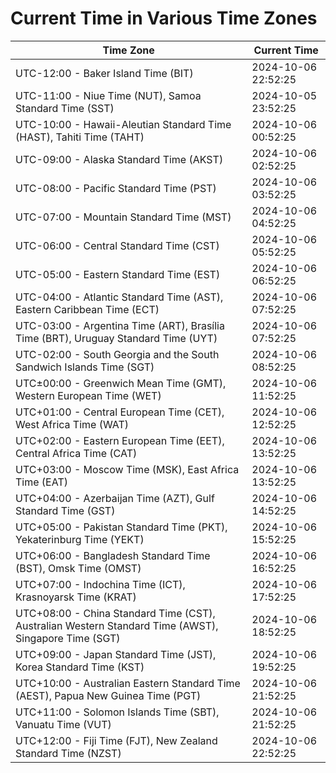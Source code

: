# Current Time in Various Time Zones

| Time Zone | Current Time |
|-----------|--------------|
| UTC-12:00 - Baker Island Time (BIT) | 2024-10-06 22:52:25 |
| UTC-11:00 - Niue Time (NUT), Samoa Standard Time (SST) | 2024-10-05 23:52:25 |
| UTC-10:00 - Hawaii-Aleutian Standard Time (HAST), Tahiti Time (TAHT) | 2024-10-06 00:52:25 |
| UTC-09:00 - Alaska Standard Time (AKST) | 2024-10-06 02:52:25 |
| UTC-08:00 - Pacific Standard Time (PST) | 2024-10-06 03:52:25 |
| UTC-07:00 - Mountain Standard Time (MST) | 2024-10-06 04:52:25 |
| UTC-06:00 - Central Standard Time (CST) | 2024-10-06 05:52:25 |
| UTC-05:00 - Eastern Standard Time (EST) | 2024-10-06 06:52:25 |
| UTC-04:00 - Atlantic Standard Time (AST), Eastern Caribbean Time (ECT) | 2024-10-06 07:52:25 |
| UTC-03:00 - Argentina Time (ART), Brasília Time (BRT), Uruguay Standard Time (UYT) | 2024-10-06 07:52:25 |
| UTC-02:00 - South Georgia and the South Sandwich Islands Time (SGT) | 2024-10-06 08:52:25 |
| UTC±00:00 - Greenwich Mean Time (GMT), Western European Time (WET) | 2024-10-06 11:52:25 |
| UTC+01:00 - Central European Time (CET), West Africa Time (WAT) | 2024-10-06 12:52:25 |
| UTC+02:00 - Eastern European Time (EET), Central Africa Time (CAT) | 2024-10-06 13:52:25 |
| UTC+03:00 - Moscow Time (MSK), East Africa Time (EAT) | 2024-10-06 13:52:25 |
| UTC+04:00 - Azerbaijan Time (AZT), Gulf Standard Time (GST) | 2024-10-06 14:52:25 |
| UTC+05:00 - Pakistan Standard Time (PKT), Yekaterinburg Time (YEKT) | 2024-10-06 15:52:25 |
| UTC+06:00 - Bangladesh Standard Time (BST), Omsk Time (OMST) | 2024-10-06 16:52:25 |
| UTC+07:00 - Indochina Time (ICT), Krasnoyarsk Time (KRAT) | 2024-10-06 17:52:25 |
| UTC+08:00 - China Standard Time (CST), Australian Western Standard Time (AWST), Singapore Time (SGT) | 2024-10-06 18:52:25 |
| UTC+09:00 - Japan Standard Time (JST), Korea Standard Time (KST) | 2024-10-06 19:52:25 |
| UTC+10:00 - Australian Eastern Standard Time (AEST), Papua New Guinea Time (PGT) | 2024-10-06 21:52:25 |
| UTC+11:00 - Solomon Islands Time (SBT), Vanuatu Time (VUT) | 2024-10-06 21:52:25 |
| UTC+12:00 - Fiji Time (FJT), New Zealand Standard Time (NZST) | 2024-10-06 22:52:25 |
